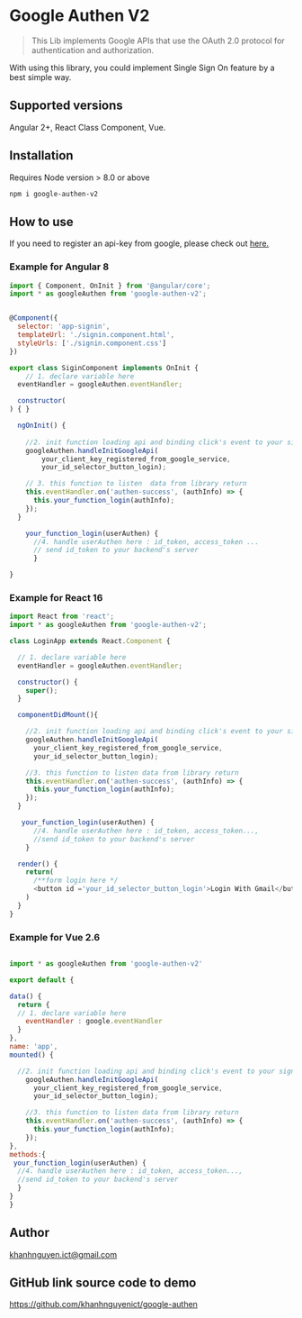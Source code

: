 # Google Authen V2

> This Lib implements Google APIs that use the  OAuth 2.0 protocol for authentication and authorization.

With using this library, you could implement Single Sign On feature by a best simple way.
## Supported versions
Angular 2+, React Class Component, Vue.

## Installation
Requires Node version > 8.0 or above 

```bash
npm i google-authen-v2
```

## How to use
If you need to register an api-key from google, please check out [here.](https://developers.google.com/maps/documentation/javascript/get-api-key)

  ### Example for Angular 8

  ```javascript
  import { Component, OnInit } from '@angular/core';
  import * as googleAuthen from 'google-authen-v2';


  @Component({
    selector: 'app-signin',
    templateUrl: './signin.component.html',
    styleUrls: ['./signin.component.css']
  })

  export class SiginComponent implements OnInit {
      // 1. declare variable here
    eventHandler = googleAuthen.eventHandler;

    constructor(
  ) { }

    ngOnInit() {
        
      //2. init function loading api and binding click's event to your signin button
      googleAuthen.handleInitGoogleApi(
          your_client_key_registered_from_google_service, 
          your_id_selector_button_login);

      // 3. this function to listen  data from library return
      this.eventHandler.on('authen-success', (authInfo) => {
        this.your_function_login(authInfo);
      });
    }

      your_function_login(userAuthen) {
        //4. handle userAuthen here : id_token, access_token ...
        // send id_token to your backend's server
        }

  }
  ```

  ### Example for React 16 
  ``` javascript
  import React from 'react';
  import * as googleAuthen from 'google-authen-v2';

  class LoginApp extends React.Component {

    // 1. declare variable here
    eventHandler = googleAuthen.eventHandler;

    constructor() {
      super();
    }

    componentDidMount(){

      //2. init function loading api and binding click's event to your signin button
      googleAuthen.handleInitGoogleApi(
        your_client_key_registered_from_google_service, 
        your_id_selector_button_login);

      //3. this function to listen data from library return
      this.eventHandler.on('authen-success', (authInfo) => {
        this.your_function_login(authInfo);
      });
    }

     your_function_login(userAuthen) {
        //4. handle userAuthen here : id_token, access_token...,  
        //send id_token to your backend's server
      }

    render() {
      return(
        /**form login here */
        <button id ='your_id_selector_button_login'>Login With Gmail</button>
      )
    }
  }
  ```

  ### Example for Vue 2.6
  ```javascript

  import * as googleAuthen from 'google-authen-v2'

  export default {

  data() {
    return {
    // 1. declare variable here
      eventHandler : google.eventHandler
    }
  },
  name: 'app',
  mounted() {

    //2. init function loading api and binding click's event to your signin button
      googleAuthen.handleInitGoogleApi(
        your_client_key_registered_from_google_service, 
        your_id_selector_button_login);

      //3. this function to listen data from library return
      this.eventHandler.on('authen-success', (authInfo) => {
        this.your_function_login(authInfo);
      });
  },
  methods:{
   your_function_login(userAuthen) {
    //4. handle userAuthen here : id_token, access_token...,  
    //send id_token to your backend's server
    }
  }
}
  ```
## Author
khanhnguyen.ict@gmail.com

## GitHub link source code to demo
https://github.com/khanhnguyenict/google-authen

